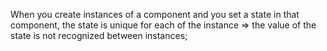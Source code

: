 
When you create instances of a component and you set a state in that component, the state is unique for each of the instance => the value of the state is not recognized between instances;